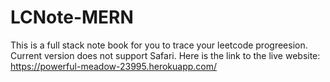 # LCNote-MERN

This is a full stack note book for you to trace your leetcode progreesion. Current version does not support Safari. Here is the link to the live website: https://powerful-meadow-23995.herokuapp.com/
